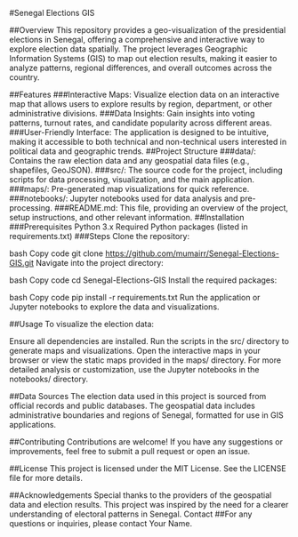#Senegal Elections GIS

##Overview
This repository provides a geo-visualization of the presidential elections in Senegal, offering a comprehensive and interactive way to explore election data spatially. The project leverages Geographic Information Systems (GIS) to map out election results, making it easier to analyze patterns, regional differences, and overall outcomes across the country.

##Features
###Interactive Maps: Visualize election data on an interactive map that allows users to explore results by region, department, or other administrative divisions.
###Data Insights: Gain insights into voting patterns, turnout rates, and candidate popularity across different areas.
###User-Friendly Interface: The application is designed to be intuitive, making it accessible to both technical and non-technical users interested in political data and geographic trends.
##Project Structure
###data/: Contains the raw election data and any geospatial data files (e.g., shapefiles, GeoJSON).
###src/: The source code for the project, including scripts for data processing, visualization, and the main application.
###maps/: Pre-generated map visualizations for quick reference.
###notebooks/: Jupyter notebooks used for data analysis and pre-processing.
###README.md: This file, providing an overview of the project, setup instructions, and other relevant information.
##Installation
###Prerequisites
Python 3.x
Required Python packages (listed in requirements.txt)
###Steps
Clone the repository:

bash
Copy code
git clone https://github.com/mumairr/Senegal-Elections-GIS.git
Navigate into the project directory:

bash
Copy code
cd Senegal-Elections-GIS
Install the required packages:

bash
Copy code
pip install -r requirements.txt
Run the application or Jupyter notebooks to explore the data and visualizations.

##Usage
To visualize the election data:

Ensure all dependencies are installed.
Run the scripts in the src/ directory to generate maps and visualizations.
Open the interactive maps in your browser or view the static maps provided in the maps/ directory.
For more detailed analysis or customization, use the Jupyter notebooks in the notebooks/ directory.

##Data Sources
The election data used in this project is sourced from official records and public databases. The geospatial data includes administrative boundaries and regions of Senegal, formatted for use in GIS applications.

##Contributing
Contributions are welcome! If you have any suggestions or improvements, feel free to submit a pull request or open an issue.

##License
This project is licensed under the MIT License. See the LICENSE file for more details.

##Acknowledgements
Special thanks to the providers of the geospatial data and election results.
This project was inspired by the need for a clearer understanding of electoral patterns in Senegal.
Contact
##For any questions or inquiries, please contact Your Name.
